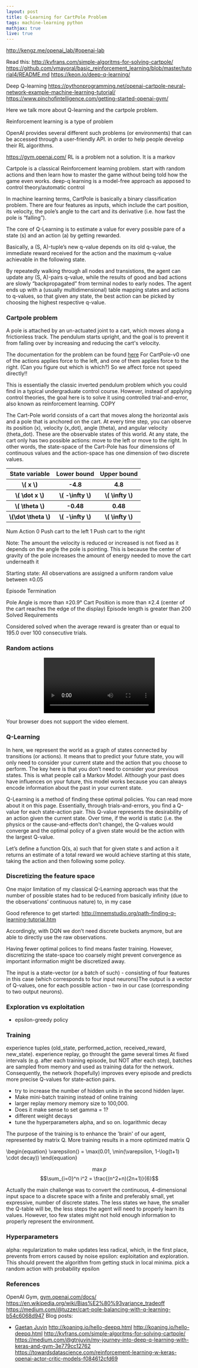 ```yaml
---
layout: post
title: Q-Learning for CartPole Problem
tags: machine-learning python
mathjax: true
live: true
---
```

http://kengz.me/openai_lab/#openai-lab


Read this:
http://kvfrans.com/simple-algoritms-for-solving-cartpole/
https://github.com/vmayoral/basic_reinforcement_learning/blob/master/tutorial4/README.md
https://keon.io/deep-q-learning/

Deep Q-learning
https://pythonprogramming.net/openai-cartpole-neural-network-example-machine-learning-tutorial/
https://www.pinchofintelligence.com/getting-started-openai-gym/

Here we talk more about Q-learning and the cartpole problem.

Reinforcement learning is a type of problem

OpenAI provides several different such problems (or environments) that can be accessed through a user-friendly API. in order to help people develop their RL algorithms.

https://gym.openai.com/
RL is a problem not a solution. It is a markov

Cartpole is a classical Reinforcement learning problem.
start with random actions and then learn how to master the game without being told how the game even works.
deep-q learning is a model-free approach as apposed to control theory/automatic control

In machine learning terms, CartPole is basically a binary classification problem. There are four features as inputs, which include the cart position, its velocity, the pole’s angle to the cart and its derivative (i.e. how fast the pole is “falling”).

The core of Q-Learning is to estimate a value for every possible pare of a state (s) and an action (a) by getting rewarded.

Basically, a (S, A)-tuple’s new q-value depends on its old q-value, the immediate reward received for the action and the maximum q-value achievable in the following state.

 By repeatedly walking through all nodes and transistions, the agent can update any (S, A)-pairs q-value, while the results of good and bad actions are slowly “backpropagated” from terminal nodes to early nodes. The agent ends up with a (usually multidimensional) table mapping states and actions to q-values, so that given any state, the best action can be picked by choosing the highest respective q-value.

### Cartpole problem
A pole is attached by an un-actuated joint to a cart, which moves along a frictionless track. The pendulum starts upright, and the goal is to prevent it from falling over by increasing and reducing the cart's velocity.




The documentation for the problem can be found [here](https://github.com/openai/gym/wiki/CartPole-v0)
For CartPole-v0 one of the actions applies force to the left, and one of them applies force to the right. (Can you figure out which is which?) So we affect force not speed directly!!

This is essentially the classic inverted pendulum problem which you could find in a typical undergraduate control course. However, instead of applying control theories, the goal here is to solve it using controlled trial-and-error, also known as reinforcement learning. COPY

The Cart-Pole world consists of a cart that moves along the horizontal axis and a pole that is anchored on the cart. At every time step, you can observe its position (x), velocity (x_dot), angle (theta), and angular velocity (theta_dot). These are the observable states of this world. At any state, the cart only has two possible actions: move to the left or move to the right.
In other words, the state-space of the Cart-Pole has four dimensions of continuous values and the action-space has one dimension of two discrete values.


<table>
  <thead>
    <tr>
      <th>State variable</th>
      <th>Lower bound</th>
      <th>Upper bound</th>
    </tr>
  </thead>
  <tr>
    <th align="center">\( x \)</th>
    <th align="center">-4.8</th>
    <th align="center">4.8</th>
  </tr>
  <tr>
    <th align="center">\( \dot x \)</th>
    <th align="center">\( -\infty \)</th>
    <th align="center">\( \infty \)</th>
  </tr>
  <tr>
    <tr>
      <th align="center">\( \theta \)</th>
      <th align="center">-0.48</th>
      <th align="center">0.48</th>
    </tr>
  </tr>
  <tbody>
    <tr>
      <th align="center">\(\dot \theta \)</th>
      <th align="center">\( -\infty \)</th>
      <th align="center">\( \infty \)</th>
    </tr>
  </tbody>
</table>

Num	Action
0	Push cart to the left
1	Push cart to the right

Note: The amount the velocity is reduced or increased is not fixed as it depends on the angle the pole is pointing. This is because the center of gravity of the pole increases the amount of energy needed to move the cart underneath it

Starting state:
All observations are assigned a uniform random value between ±0.05

Episode Termination

Pole Angle is more than ±20.9°
Cart Position is more than ±2.4 (center of the cart reaches the edge of the display)
Episode length is greater than 200
Solved Requirements

Considered solved when the average reward is greater than or equal to 195.0 over 100 consecutive trials.



### Random actions

<p align="center">
  <video controls="controls">
    <source type="video/mp4" src="/videos/im.mp4"></source>
    <p>Your browser does not support the video element.</p>
  </video>
</p>



### Q-Learning
In here, we represent the world as a graph of states connected by transitions (or actions). It means that to predict your future state, you will only need to consider your current state and the action that you choose to perform. The key here is that you don’t need to consider your previous states. This is what people call a Markov Model. Although your past does have influences on your future, this model works because you can always encode information about the past in your current state.

Q-Learning is a method of finding these optimal policies. You can read more about it on this page. Essentially, through trials-and-errors, you find a Q-value for each state-action pair. This Q-value represents the desirability of an action given the current state. Over time, if the world is static (i.e. the physics or the cause-and-effects don’t change), the Q-values would converge and the optimal policy of a given state would be the action with the largest Q-value.

Let’s define a function Q(s, a) such that for given state s and action a it returns an estimate of a total reward we would achieve starting at this state, taking the action and then following some policy.



### Discretizing the feature space
One major limitation of my classical Q-Learning approach was that the number of possible states had to be reduced from basically infinity (due to the observations’ continuous nature) to, in my case

Good reference to get started:
http://mnemstudio.org/path-finding-q-learning-tutorial.htm

Accordingly, with DQN we don’t need discrete buckets anymore, but are able to directly use the raw observations.

Having fewer optimal polices to find means faster training. However, discretizing the state-space too coarsely might prevent convergence as important information might be discretized away.

The input is a state-vector (or a batch of such) - consisting of four features in this case (which corresponds to four input neurons)The output is a vector of Q-values, one for each possible action - two in our case (corresponding to two output neurons).

### Exploration vs exploitation
* epsilon-greedy policy


### Training
experience tuples (old_state, performed_action, received_reward, new_state).
experience replay, go throught the game several times
At fixed intervals (e.g. after each training episode, but NOT after each step), batches are sampled from memory and used as training data for the network. Consequently, the network (hopefully) improves every episode and predicts more precise Q-values for state-action pairs.

- try to increase the number of hidden units in the second hidden layer.
- Make mini-batch training instead of online training
- larger replay memory memory size to 100,000.
- Does it make sense to set gamma = 1?
- different weight decays
- tune the hyperparameters alpha, and so on.
logarithmic decay

The purpose of the training is to enhance the 'brain' of our agent, represented by matrix Q.  More training results in a more optimized matrix Q

\begin{equation}
\varepsilon() = \max(0.01, \min(\varepsilon, 1-\log(t+1) \cdot decay))
\end{equation}

$$ \max p $$
$$\sum_{i=0}^n i^2 = \frac{(n^2+n)(2n+1)}{6}$$



Actually the main challenge was to convert the continuous, 4-dimensional input space to a discrete space with a finite and preferably small, yet expressive, number of discrete states. The less states we have, the smaller the Q-table will be, the less steps the agent will need to properly learn its values. However, too few states might not hold enough information to properly represent the environment.


### Hyperparameters
alpha: regularization to make updates less radical, which, in the first place, prevents from errors caused by noise
epsilon: exploitation and exploration. This should prevent the algorithm from getting stuck in local minima. pick a random action with probability epsilon

### References
OpenAI Gym, [gym.openai.com/docs/](https://gym.openai.com/docs/)
https://en.wikipedia.org/wiki/Bias%E2%80%93variance_tradeoff
https://medium.com/@tuzzer/cart-pole-balancing-with-q-learning-b54c6068d947
Blog posts:
* [Gaetan Juvin](https://medium.com/@gtnjuvin/my-journey-into-deep-q-learning-with-keras-and-gym-3e779cc12762)
http://koaning.io/hello-deepq.html
http://koaning.io/hello-deepq.html
http://kvfrans.com/simple-algoritms-for-solving-cartpole/
https://medium.com/@gtnjuvin/my-journey-into-deep-q-learning-with-keras-and-gym-3e779cc12762
https://towardsdatascience.com/reinforcement-learning-w-keras-openai-actor-critic-models-f084612cfd69

